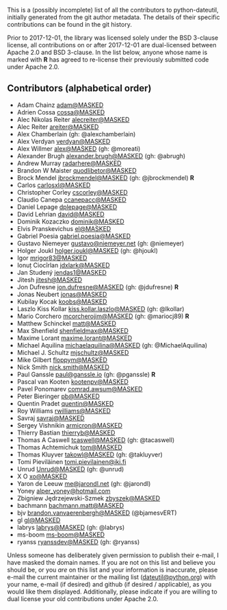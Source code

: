 This is a (possibly incomplete) list of all the contributors to python-dateutil,
initially generated from the git author metadata. The details of their specific
contributions can be found in the git history.

Prior to 2017-12-01, the library was licensed solely under the BSD 3-clause
license, all contributions on or after 2017-12-01 are dual-licensed between
Apache 2.0 and BSD 3-clause. In the list below, anyone whose name is marked with
**R** has agreed to re-license their previously submitted code under Apache 2.0.

## Contributors (alphabetical order)

- Adam Chainz <adam@MASKED>
- Adrien Cossa <cossa@MASKED>
- Alec Nikolas Reiter <alecreiter@MASKED>
- Alec Reiter <areiter@MASKED>
- Alex Chamberlain (gh: @alexchamberlain)
- Alex Verdyan <verdyan@MASKED>
- Alex Willmer <alex@MASKED> (gh: @moreati)
- Alexander Brugh <alexander.brugh@MASKED> (gh: @abrugh)
- Andrew Murray <radarhere@MASKED>
- Brandon W Maister <quodlibetor@MASKED>
- Brock Mendel <jbrockmendel@MASKED> (gh: @jbrockmendel) **R**
- Carlos <carlosxl@MASKED>
- Christopher Corley <cscorley@MASKED>
- Claudio Canepa <ccanepacc@MASKED>
- Daniel Lepage <dplepage@MASKED>
- David Lehrian <david@MASKED>
- Dominik Kozaczko <dominik@MASKED>
- Elvis Pranskevichus <el@MASKED>
- Gabriel Poesia <gabriel.poesia@MASKED>
- Gustavo Niemeyer <gustavo@niemeyer.net> (gh: @niemeyer)
- Holger Joukl <holger.joukl@MASKED> (gh: @hjoukl)
- Igor <mrigor83@MASKED>
- Ionuț Ciocîrlan <jdxlark@MASKED>
- Jan Studený <jendas1@MASKED>
- Jitesh <jitesh@MASKED>
- Jon Dufresne <jon.dufresne@MASKED> (gh: @jdufresne) **R**
- Jonas Neubert <jonas@MASKED>
- Kubilay Kocak <koobs@MASKED>
- Laszlo Kiss Kollar <kiss.kollar.laszlo@MASKED> (gh: @lkollar)
- Mario Corchero <mcorcherojim@MASKED> (gh: @mariocj89) **R**
- Matthew Schinckel <matt@MASKED>
- Max Shenfield <shenfieldmax@MASKED>
- Maxime Lorant <maxime.lorant@MASKED>
- Michael Aquilina <michaelaquilina@MASKED> (gh: @MichaelAquilina)
- Michael J. Schultz <mjschultz@MASKED>
- Mike Gilbert <floppym@MASKED>
- Nick Smith <nick.smith@MASKED>
- Paul Ganssle <paul@ganssle.io> (gh: @pganssle) **R**
- Pascal van Kooten <kootenpv@MASKED>
- Pavel Ponomarev <comrad.awsum@MASKED>
- Peter Bieringer <pb@MASKED>
- Quentin Pradet <quentin@MASKED>
- Roy Williams <rwilliams@MASKED>
- Savraj <savraj@MASKED>
- Sergey Vishnikin <armicron@MASKED>
- Thierry Bastian <thierryb@MASKED>
- Thomas A Caswell <tcaswell@MASKED> (gh: @tacaswell)
- Thomas Achtemichuk <tom@MASKED>
- Thomas Kluyver <takowl@MASKED> (gh: @takluyver)
- Tomi Pieviläinen <tomi.pievilainen@iki.fi>
- Unrud <Unrud@MASKED> (gh: @unrud)
- X O <xo@MASKED>
- Yaron de Leeuw <me@jarondl.net> (gh: @jarondl)
- Yoney <alper_yoney@hotmail.com>
- Zbigniew Jędrzejewski-Szmek <zbyszek@MASKED>
- bachmann <bachmann.matt@MASKED>
- bjv <brandon.vanvaerenbergh@MASKED> (@bjamesvERT)
- gl <gl@MASKED>
- labrys <labrys@MASKED> (gh: @labrys)
- ms-boom <ms-boom@MASKED>
- ryanss <ryanssdev@MASKED> (gh: @ryanss)

Unless someone has deliberately given permission to publish their e-mail, I have masked the domain names. If you are not on this list and believe you should be, or you *are* on this list and your information is inaccurate, please e-mail the current maintainer or the mailing list (dateutil@python.org) with your name, e-mail (if desired) and github (if desired / applicable), as you would like them displayed. Additionally, please indicate if you are willing to dual license your old contributions under Apache 2.0.
